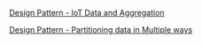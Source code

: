 [Design Pattern - IoT Data and Aggregation](https://azurecosmosdb.github.io/blogs/Blogs/Design_pattern_IoT_and_Aggregation.html)

[Design Pattern - Partitioning data in Multiple ways](https://azurecosmosdb.github.io/blogs/Blogs/Design_Pattern_Partitioning_Data_In_Multiple_Ways.html)

